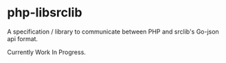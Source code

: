 php-libsrclib
=============

A specification / library to communicate between PHP and srclib's Go-json api format.

Currently Work In Progress.
